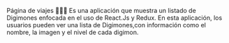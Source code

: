 Página de viajes 🦉🪽🦫
Es una aplicación que muestra un listado de Digimones enfocada en el uso de React.Js y Redux. En esta aplicación, los usuarios pueden ver una lista de Digimones,con información como el nombre, la imagen y el nivel de cada digimon.
